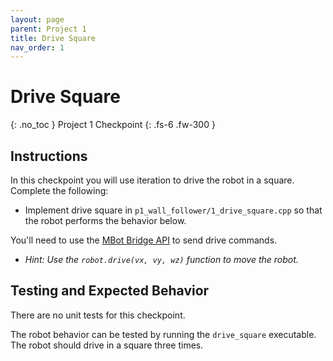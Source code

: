 ```yaml
---
layout: page
parent: Project 1
title: Drive Square
nav_order: 1
---
```


# Drive Square
{: .no_toc }
Project 1 Checkpoint
{: .fs-6 .fw-300 }

## Instructions

In this checkpoint you will use iteration to drive the robot in a square. Complete the following:

- Implement drive square in ```p1_wall_follower/1_drive_square.cpp``` so that the robot performs the behavior below.

You'll need to use the [MBot Bridge API](https://hellorob.org/mbot/bridge-api) to send drive commands. 

- *Hint: Use the ```robot.drive(vx, vy, wz)``` function to move the robot.*

## Testing and Expected Behavior

There are no unit tests for this checkpoint.

The robot behavior can be tested by running the ```drive_square``` executable. The robot should drive in a square three times.

